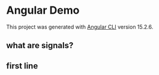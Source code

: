 # Angular Demo

This project was generated with [Angular CLI](https://github.com/angular/angular-cli) version 15.2.6.

## what are signals?

## first line
